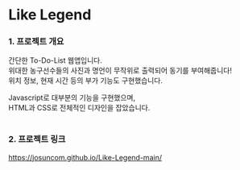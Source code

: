 # Like Legend

### 1. 프로젝트 개요
간단한 To-Do-List 웹앱입니다.<br/>
위대한 농구선수들의 사진과 명언이 무작위로 출력되어 동기를 부여해줍니다!<br/>
위치 정보, 현재 시간 등의 부가 기능도 구현했습니다.
<br/>

Javascript로 대부분의 기능을 구현했으며,<br/>
HTML과 CSS로 전체적인 디자인을 잡았습니다.
<br/>
<br/>
### 2. 프로젝트 링크
https://josuncom.github.io/Like-Legend-main/
